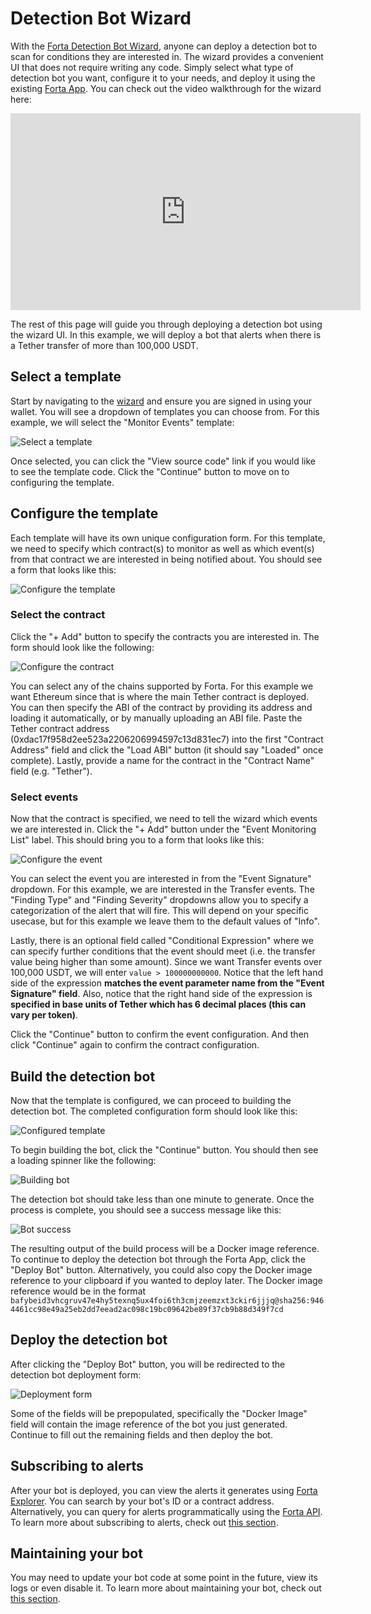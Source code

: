 # Detection Bot Wizard

With the [Forta Detection Bot Wizard](https://app.forta.network/wizard), anyone can deploy a detection bot to scan for conditions they are interested in. The wizard provides a convenient UI that does not require writing any code. Simply select what type of detection bot you want, configure it to your needs, and deploy it using the existing [Forta App](https://app.forta.network). You can check out the video walkthrough for the wizard here:

<iframe width="560" height="315" src="https://www.youtube.com/embed/i5uz19dP5xQ?start=287" title="YouTube video player" frameborder="0" allow="accelerometer; autoplay; clipboard-write; encrypted-media; gyroscope; picture-in-picture" allowfullscreen></iframe>

The rest of this page will guide you through deploying a detection bot using the wizard UI. In this example, we will deploy a bot that alerts when there is a Tether transfer of more than 100,000 USDT.

## Select a template

Start by navigating to the [wizard](https://app.forta.network/wizard) and ensure you are signed in using your wallet. You will see a dropdown of templates you can choose from. For this example, we will select the "Monitor Events" template:

![Select a template](wizard1.png)

Once selected, you can click the "View source code" link if you would like to see the template code. Click the "Continue" button to move on to configuring the template.

## Configure the template

Each template will have its own unique configuration form. For this template, we need to specify which contract(s) to monitor as well as which event(s) from that contract we are interested in being notified about. You should see a form that looks like this:

![Configure the template](wizard2.png)

### Select the contract

Click the "+ Add" button to specify the contracts you are interested in. The form should look like the following:

![Configure the contract](wizard3.png)

You can select any of the chains supported by Forta. For this example we want Ethereum since that is where the main Tether contract is deployed. You can then specify the ABI of the contract by providing its address and loading it automatically, or by manually uploading an ABI file. Paste the Tether contract address (0xdac17f958d2ee523a2206206994597c13d831ec7) into the first "Contract Address" field and click the "Load ABI" button (it should say "Loaded" once complete). Lastly, provide a name for the contract in the "Contract Name" field (e.g. "Tether").

### Select events

Now that the contract is specified, we need to tell the wizard which events we are interested in. Click the "+ Add" button under the "Event Monitoring List" label. This should bring you to a form that looks like this:

![Configure the event](wizard4.png)

You can select the event you are interested in from the "Event Signature" dropdown. For this example, we are interested in the Transfer events. The "Finding Type" and "Finding Severity" dropdowns allow you to specify a categorization of the alert that will fire. This will depend on your specific usecase, but for this example we leave them to the default values of "Info".

Lastly, there is an optional field called "Conditional Expression" where we can specify further conditions that the event should meet (i.e. the transfer value being higher than some amount). Since we want Transfer events over 100,000 USDT, we will enter `value > 100000000000`. Notice that the left hand side of the expression **matches the event parameter name from the "Event Signature" field**. Also, notice that the right hand side of the expression is **specified in base units of Tether which has 6 decimal places (this can vary per token)**.

Click the "Continue" button to confirm the event configuration. And then click "Continue" again to confirm the contract configuration.

## Build the detection bot

Now that the template is configured, we can proceed to building the detection bot. The completed configuration form should look like this:

![Configured template](wizard5.png)

To begin building the bot, click the "Continue" button. You should then see a loading spinner like the following:

![Building bot](wizard6.png)

The detection bot should take less than one minute to generate. Once the process is complete, you should see a success message like this:

![Bot success](wizard7.png)

The resulting output of the build process will be a Docker image reference. To continue to deploy the detection bot through the Forta App, click the "Deploy Bot" button. Alternatively, you could also copy the Docker image reference to your clipboard if you wanted to deploy later. The Docker image reference would be in the format `bafybeid3vhcgruv47e4hy5texnq5ux4foi6th3cmjzeemzxt3ckir6jjjq@sha256:9464461cc98e49a25eb2dd7eead2ac098c19bc09642be89f37cb9b88d349f7cd`

## Deploy the detection bot

After clicking the "Deploy Bot" button, you will be redirected to the detection bot deployment form:

![Deployment form](wizard8.png)

Some of the fields will be prepopulated, specifically the "Docker Image" field will contain the image reference of the bot you just generated. Continue to fill out the remaining fields and then deploy the bot.

## Subscribing to alerts

After your bot is deployed, you can view the alerts it generates using [Forta Explorer](https://explorer.forta.network/). You can search by your bot's ID or a contract address. Alternatively, you can query for alerts programmatically using the [Forta API](api.md). To learn more about subscribing to alerts, check out [this section](subscribing.md).

## Maintaining your bot

You may need to update your bot code at some point in the future, view its logs or even disable it. To learn more about maintaining your bot, check out [this section](maintaining.md).